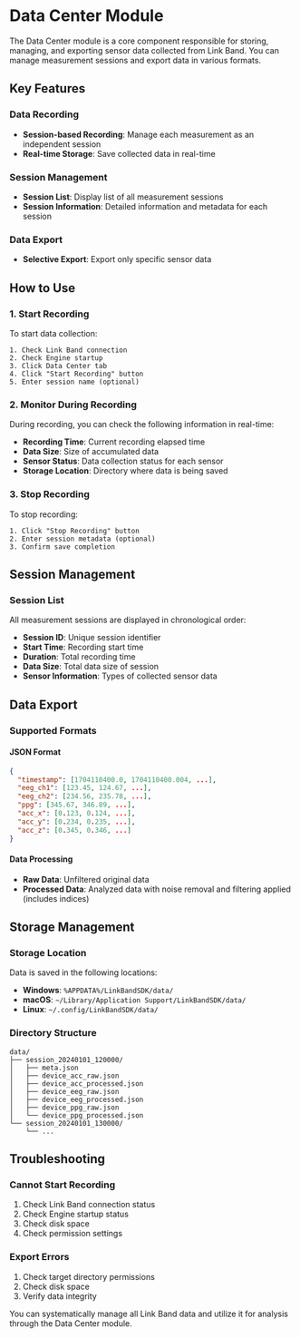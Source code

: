 # Data Center Module

The Data Center module is a core component responsible for storing, managing, and exporting sensor data collected from Link Band. You can manage measurement sessions and export data in various formats.

## Key Features

### Data Recording
- **Session-based Recording**: Manage each measurement as an independent session
- **Real-time Storage**: Save collected data in real-time

### Session Management
- **Session List**: Display list of all measurement sessions
- **Session Information**: Detailed information and metadata for each session

### Data Export
- **Selective Export**: Export only specific sensor data

## How to Use

### 1. Start Recording

To start data collection:

```
1. Check Link Band connection
2. Check Engine startup
3. Click Data Center tab
4. Click "Start Recording" button
5. Enter session name (optional)
```

### 2. Monitor During Recording

During recording, you can check the following information in real-time:

- **Recording Time**: Current recording elapsed time
- **Data Size**: Size of accumulated data
- **Sensor Status**: Data collection status for each sensor
- **Storage Location**: Directory where data is being saved

### 3. Stop Recording

To stop recording:

```
1. Click "Stop Recording" button
2. Enter session metadata (optional)
3. Confirm save completion
```

## Session Management

### Session List
All measurement sessions are displayed in chronological order:

- **Session ID**: Unique session identifier
- **Start Time**: Recording start time
- **Duration**: Total recording time
- **Data Size**: Total data size of session
- **Sensor Information**: Types of collected sensor data

## Data Export

### Supported Formats

#### JSON Format
```json
{
  "timestamp": [1704110400.0, 1704110400.004, ...],
  "eeg_ch1": [123.45, 124.67, ...],
  "eeg_ch2": [234.56, 235.78, ...],
  "ppg": [345.67, 346.89, ...],
  "acc_x": [0.123, 0.124, ...],
  "acc_y": [0.234, 0.235, ...],
  "acc_z": [0.345, 0.346, ...]
}
```

#### Data Processing
- **Raw Data**: Unfiltered original data
- **Processed Data**: Analyzed data with noise removal and filtering applied (includes indices)

## Storage Management

### Storage Location
Data is saved in the following locations:

- **Windows**: `%APPDATA%/LinkBandSDK/data/`
- **macOS**: `~/Library/Application Support/LinkBandSDK/data/`
- **Linux**: `~/.config/LinkBandSDK/data/`

### Directory Structure
```
data/
├── session_20240101_120000/
│   ├── meta.json
│   ├── device_acc_raw.json
│   ├── device_acc_processed.json
│   ├── device_eeg_raw.json
│   ├── device_eeg_processed.json
│   ├── device_ppg_raw.json
│   └── device_ppg_processed.json
└── session_20240101_130000/
    └── ...
```

## Troubleshooting

### Cannot Start Recording
1. Check Link Band connection status
2. Check Engine startup status
3. Check disk space
4. Check permission settings

### Export Errors
1. Check target directory permissions
2. Check disk space
3. Verify data integrity

You can systematically manage all Link Band data and utilize it for analysis through the Data Center module. 